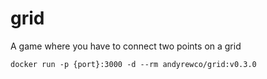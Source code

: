 # grid

A game where you have to connect two points on a grid

`docker run -p {port}:3000 -d --rm andyrewco/grid:v0.3.0`
